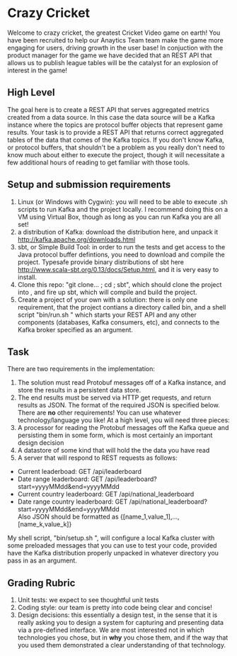 # Crazy Cricket
Welcome to crazy cricket, the greatest Cricket Video game on earth! You have been recruited to help our Anaytics Team team make the game more engaging for users, driving growth in the user base! In conjuction with the product manager for the game we have decided that an REST API that allows us to publish league tables will be the catalyst for an explosion of interest in the game!

## High Level
The goal here is to create a REST API that serves aggregated metrics created from a data source. In this case the data source will be a Kafka instance where the topics are protocol buffer objects that represent game results. Your task is to provide a REST API that returns correct aggregated tables of the data that comes of the Kafka topics. If you don't know Kafka, or protocol buffers, that shouldn't be a problem as you really don't need to know much about either to execute the project, though it will necessitate a few additional hours of reading to get familiar with those tools.

## Setup and submission requirements  
1. Linux (or Windows with Cygwin): you will need to be able to execute .sh scripts to run Kafka and the project locally. I recommend doing this on a VM using Virtual Box, though as long as you can run Kafka you are all set!
2. a distribution of Kafka: download the distribution here, and unpack it http://kafka.apache.org/downloads.html
3. sbt, or Simple Build Tool: in order to run the tests and get access to the Java protocol buffer defintions, you need to download and compile the project. Typesafe provide binary distributions of sbt here http://www.scala-sbt.org/0.13/docs/Setup.html, and it is very easy to install.
4. Clone this repo: "git clone... <your crazy-cricket dir>; cd <your crazy-cricket dir>; sbt", which should clone the project into <your crazy-cricket dir>, and fire up sbt, which will compile and build the project.
5. Create a project of your own with a solution: there is only one requirement, that the project contians a directory called bin, and a shell script "bin/run.sh <kafka broker>" which starts your REST API and any other components (databases, Kafka consumers, etc), and connects to the Kafka broker specified as an argument.

## Task
There are two requirements in the implementation:  
1. The solution must read Protobuf messages off of a Kafka instance, and store the results in a persistent data store.  
2. The end results must be served via HTTP get requests, and return results as JSON. The format of the required JSON is specified below.  
There are **no** other requirements! You can use whatever technology/language you like! At a high level, you will need three pieces:  
1. A processor for reading the Protobuf messages off the Kafka queue and persisting them in some form, which is most certainly an important design decision  
2. A datastore of some kind that will hold the the data you have read  
3. A server that will respond to REST requests as follows:  
  * Current leaderboad: GET <server address>/api/leaderboard  
  * Date range leaderboard: GET <server address>/api/leaderboard?start=yyyyMMdd&end=yyyyMMdd  
  * Current country leaderboard: GET <server address>/api/national_leaderboard  
  * Date range country leaderboard: GET <server address>/api/national_leaderboard?start=yyyyMMdd&end=yyyyMMdd  
Also JSON should be formatted as {[name_1,value_1],...,[name_k,value_k]}

My shell script, "bin/setup.sh <kafka home>", will configure a local Kafka cluster with some preloaded messages that you can use to test your code, provided have the Kafka distribution properly unpacked in whatever directory you pass in as an argument.

## Grading Rubric
1. Unit tests: we expect to see thoughtful unit tests
2. Coding style: our team is pretty into code being clear and concise!
3. Design decisions: this essentially a design test, in the sense that it is really asking you to design a system for capturing and presenting data via a pre-defined interface. We are most interested not in which technologies you chose, but in **why** you chose them, and if the way that you used them demonstrated a clear understanding of that technology.


